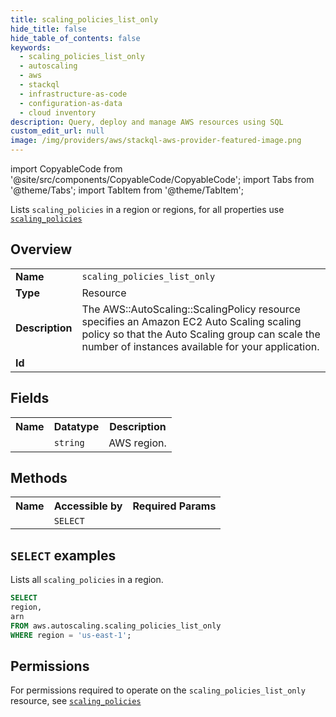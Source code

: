 ```yaml
---
title: scaling_policies_list_only
hide_title: false
hide_table_of_contents: false
keywords:
  - scaling_policies_list_only
  - autoscaling
  - aws
  - stackql
  - infrastructure-as-code
  - configuration-as-data
  - cloud inventory
description: Query, deploy and manage AWS resources using SQL
custom_edit_url: null
image: /img/providers/aws/stackql-aws-provider-featured-image.png
---
```


import CopyableCode from '@site/src/components/CopyableCode/CopyableCode';
import Tabs from '@theme/Tabs';
import TabItem from '@theme/TabItem';

Lists <code>scaling_policies</code> in a region or regions, for all properties use <a href="/providers/aws/serviceName/scaling_policies/"><code>scaling_policies</code></a>

## Overview
<table><tbody>
<tr><td><b>Name</b></td><td><code>scaling_policies_list_only</code></td></tr>
<tr><td><b>Type</b></td><td>Resource</td></tr>
<tr><td><b>Description</b></td><td>The AWS::AutoScaling::ScalingPolicy resource specifies an Amazon EC2 Auto Scaling scaling policy so that the Auto Scaling group can scale the number of instances available for your application.</td></tr>
<tr><td><b>Id</b></td><td><CopyableCode code="aws.autoscaling.scaling_policies_list_only" /></td></tr>
</tbody></table>

## Fields
<table><tbody><tr><th>Name</th><th>Datatype</th><th>Description</th></tr><tr><td><CopyableCode code="region" /></td><td><code>string</code></td><td>AWS region.</td></tr>
</tbody></table>

## Methods

<table><tbody>
  <tr>
    <th>Name</th>
    <th>Accessible by</th>
    <th>Required Params</th>
  </tr>
  <tr>
    <td><CopyableCode code="list_resources" /></td>
    <td><code>SELECT</code></td>
    <td><CopyableCode code="region" /></td>
  </tr>
</tbody></table>

## `SELECT` examples
Lists all <code>scaling_policies</code> in a region.
```sql
SELECT
region,
arn
FROM aws.autoscaling.scaling_policies_list_only
WHERE region = 'us-east-1';
```


## Permissions

For permissions required to operate on the <code>scaling_policies_list_only</code> resource, see <a href="/providers/aws/autoscaling/scaling_policies/#permissions"><code>scaling_policies</code></a>


